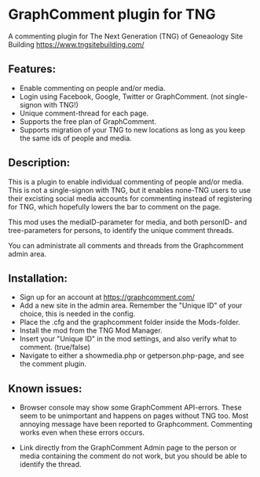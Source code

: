 # GraphComment plugin for TNG
A commenting plugin for The Next Generation (TNG) of Geneaology Site Building
https://www.tngsitebuilding.com/

## Features:

-   Enable commenting on people and/or media.
-   Login using Facebook, Google, Twitter or GraphComment. (not single-signon with TNG!)
-   Unique comment-thread for each page.
-   Supports the free plan of GraphComment.
-   Supports migration of your TNG to new locations as long as you keep the same ids of people and media.

## Description:
This is a plugin to enable individual commenting of people and/or media.
This is not a single-signon with TNG, but it enables none-TNG users to use their excisting social media accounts for commenting instead of registering for TNG, which hopefully lowers the bar to comment on the page. 

This mod uses the mediaID-parameter for media, and both personID- and tree-parameters for persons, to identify the unique comment threads.

You can administrate all comments and threads from the Graphcomment admin area.


## Installation:

- Sign up for an account at https://graphcomment.com/
- Add a new site in the admin area. Remember the "Unique ID" of your choice, this is needed in the config.
- Place the .cfg and the graphcomment folder inside the Mods-folder.
- Install the mod from the TNG Mod Manager.
- Insert your "Unique ID" in the mod settings, and also verify what to comment. (true/false)
- Navigate to either a showmedia.php or getperson.php-page, and see the comment plugin.


## Known issues:
- Browser console may show some GraphComment API-errors. These seem to be unimportant and happens on pages without TNG too. Most annoying message have been reported to Graphcomment. Commenting works even when these errors occurs.

- Link directly from the GraphComment Admin page to the person or media containing the comment do not work, but you should be able to identify the thread.  
